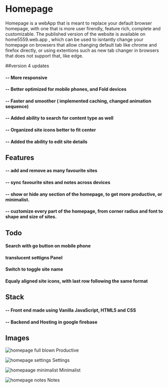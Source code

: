 # Homepage

Homepage is a webApp that is meant to replace your default browser homepage, with one that is more user firendly, feature rich, complete and customizable.
The published version of the website is available on home5559.web.app , which can be used to isntantly change your homepage on browsers that allow changing 
default tab like chrome and firefox directly, or using extentions such as new tab changer in browsers that does not support that, like edge. 

##version 4 updates
#### -- More responsive
#### -- Better optimized for mobile phones, and Fold devices
#### -- Faster and smoother ( implemented caching, changed animation sequence)
#### -- Added ability to search for content type as well 
#### -- Organized site icons better to fit center
#### -- Added the ability to edit site details

##  Features 
 #### -- add and remove as many favourite sites 
 #### -- sync favourite sites and notes across devices
 #### -- show or hide any section of the homepage, to get more productive, or minimalist.
 #### -- cuztomize every part of the homepage, from corner radius and font  to shape and size of sites.
 
 ## Todo
 #### Search with go button on mobile phone
 #### translucent settigns Panel
 #### Switch to toggle site name
 #### Equaly aligned site icons, with last row following the same format

## Stack
 #### -- Front end made using Vanilla JavaScript, HTML5 and CSS
 #### -- Backend and Hosting in google firebase

## Images

![homepage full blown](https://user-images.githubusercontent.com/72187226/196019288-4e9e0258-3b44-4099-a942-55dd149d8ed7.png)
Productive

![homepage settings](https://user-images.githubusercontent.com/72187226/196019292-089cfbe3-e172-4023-a208-a3440014c31b.png)
Settings

![homepaage minimalist](https://user-images.githubusercontent.com/72187226/196019293-b06de1fb-5bf0-45ec-ad2f-ade797e009d0.png)
Minimalist

![homepage notes](https://user-images.githubusercontent.com/72187226/196019291-95e14ff4-394e-4aae-8c49-ad7e82fe26ad.png)
Notes


